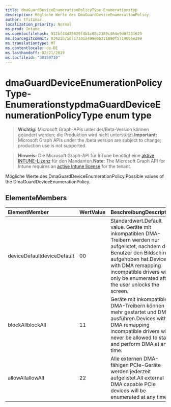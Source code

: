 ```yaml
---
title: dmaGuardDeviceEnumerationPolicyType-Enumerationstyp
description: Mögliche Werte des DmaGuardDeviceEnumerationPolicy.
author: tfitzmac
localization_priority: Normal
ms.prod: Intune
ms.openlocfilehash: 512bf44d25629f4b1c88c2309c464e9d0f33f625
ms.sourcegitcommit: 03421b75d717101a499e0b311890f5714056e29e
ms.translationtype: MT
ms.contentlocale: de-DE
ms.lasthandoff: 02/21/2019
ms.locfileid: "30159710"
---
```

# <a name="dmaguarddeviceenumerationpolicytype-enum-type"></a><span data-ttu-id="81afa-103">dmaGuardDeviceEnumerationPolicyType-Enumerationstyp</span><span class="sxs-lookup"><span data-stu-id="81afa-103">dmaGuardDeviceEnumerationPolicyType enum type</span></span>

> <span data-ttu-id="81afa-104">**Wichtig:** Microsoft Graph-APIs unter der/Beta-Version können geändert werden; die Produktion wird nicht unterstützt.</span><span class="sxs-lookup"><span data-stu-id="81afa-104">**Important:** Microsoft Graph APIs under the /beta version are subject to change; production use is not supported.</span></span>

> <span data-ttu-id="81afa-105">**Hinweis:** Die Microsoft Graph-API für InTune benötigt eine [aktive INTUNE-Lizenz](https://go.microsoft.com/fwlink/?linkid=839381) für den Mandanten.</span><span class="sxs-lookup"><span data-stu-id="81afa-105">**Note:** The Microsoft Graph API for Intune requires an [active Intune license](https://go.microsoft.com/fwlink/?linkid=839381) for the tenant.</span></span>

<span data-ttu-id="81afa-106">Mögliche Werte des DmaGuardDeviceEnumerationPolicy.</span><span class="sxs-lookup"><span data-stu-id="81afa-106">Possible values of the DmaGuardDeviceEnumerationPolicy.</span></span>

## <a name="members"></a><span data-ttu-id="81afa-107">Elemente</span><span class="sxs-lookup"><span data-stu-id="81afa-107">Members</span></span>
|<span data-ttu-id="81afa-108">Element</span><span class="sxs-lookup"><span data-stu-id="81afa-108">Member</span></span>|<span data-ttu-id="81afa-109">Wert</span><span class="sxs-lookup"><span data-stu-id="81afa-109">Value</span></span>|<span data-ttu-id="81afa-110">Beschreibung</span><span class="sxs-lookup"><span data-stu-id="81afa-110">Description</span></span>|
|:---|:---|:---|
|<span data-ttu-id="81afa-111">deviceDefault</span><span class="sxs-lookup"><span data-stu-id="81afa-111">deviceDefault</span></span>|<span data-ttu-id="81afa-112">0</span><span class="sxs-lookup"><span data-stu-id="81afa-112">0</span></span>|<span data-ttu-id="81afa-113">Standardwert.</span><span class="sxs-lookup"><span data-stu-id="81afa-113">Default value.</span></span> <span data-ttu-id="81afa-114">Geräte mit inkompatiblen DMA-Treibern werden nur aufgelistet, nachdem der Benutzer den Bildschirm aufgehoben hat.</span><span class="sxs-lookup"><span data-stu-id="81afa-114">Devices with DMA remapping incompatible drivers will only be enumerated after the user unlocks the screen.</span></span>|
|<span data-ttu-id="81afa-115">blockAll</span><span class="sxs-lookup"><span data-stu-id="81afa-115">blockAll</span></span>|<span data-ttu-id="81afa-116">1</span><span class="sxs-lookup"><span data-stu-id="81afa-116">1</span></span>|<span data-ttu-id="81afa-117">Geräte mit inkompatiblen DMA-Treibern können nie mehr gestartet und DMA ausführen.</span><span class="sxs-lookup"><span data-stu-id="81afa-117">Devices with DMA remapping incompatible drivers will never be allowed to start and perform DMA at any time.</span></span>|
|<span data-ttu-id="81afa-118">allowAll</span><span class="sxs-lookup"><span data-stu-id="81afa-118">allowAll</span></span>|<span data-ttu-id="81afa-119">2</span><span class="sxs-lookup"><span data-stu-id="81afa-119">2</span></span>|<span data-ttu-id="81afa-120">Alle externen DMA-fähigen PCIe-Geräte werden jederzeit aufgelistet.</span><span class="sxs-lookup"><span data-stu-id="81afa-120">All external DMA capable PCIe devices will be enumerated at any time.</span></span>|




